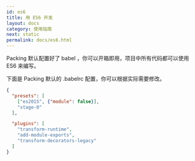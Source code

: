 ```yaml
---
id: es6
title: 用 ES6 开发
layout: docs
category: 使用指南
next: static
permalink: docs/es6.html
---
```


Packing 默认配置好了 babel ，你可以开箱即用，项目中所有代码都可以使用 ES6 来编写。

下面是 Packing 默认的 .babelrc 配置，你可以根据实际需要修改。

```json
{
  "presets": [
    ["es2015", {"module": false}],
    "stage-0"
  ],

  "plugins": [
    "transform-runtime",
    "add-module-exports",
    "transform-decorators-legacy"
  ]
}
```
